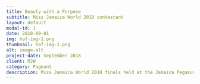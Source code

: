 ```yaml
---
title: Beauty with a Purpose
subtitle: Miss Jamaica World 2018 contestant 
layout: default
modal-id: 1
date: 2018-09-01
img: hof-img-1.png
thumbnail: hof-img-1.png
alt: image-alt
project-date: September 2018
client: MJW
category: Pageant
description: Miss Jamaica World 2018 finals held at the Jamaica Pegasus
---
```

 
